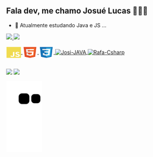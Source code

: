 ## Fala dev, me chamo Josué Lucas 🧑🏽‍💻

- 🌱 Atualmente estudando Java e JS ...


<div>
  <a href="https://github.com/JosueLucas">
    <img height="180em" src="https://github-readme-stats.vercel.app/api?username=JosueLucas&show_icons=true&theme=dracula&include_all_commits=true&count_private=true"/>
    <img height="180em" src="https://github-readme-stats.vercel.app/api/top-langs/?username=JosueLucas&layout=compact&langs_count=16&theme=dracula"/>
</div>

<div style="display: inline_block"><br>
  <img align="center" alt="Josi-Js" height="30" width="40" src="https://raw.githubusercontent.com/devicons/devicon/master/icons/javascript/javascript-plain.svg">
  <img align="center" alt="Josi-HTML" height="30" width="40" src="https://raw.githubusercontent.com/devicons/devicon/master/icons/html5/html5-original.svg">
  <img align="center" alt="Josi-CSS" height="30" width="40" src="https://raw.githubusercontent.com/devicons/devicon/master/icons/css3/css3-original.svg">
  <img align="center" alt="Josi-JAVA" height="60" width="50" src="https://cdn.jsdelivr.net/gh/devicons/devicon@latest/icons/java/java-original-wordmark.svg">
  <img align="center" alt="Rafa-Csharp" height="630" width="50" src="https://cdn.jsdelivr.net/gh/devicons/devicon@latest/icons/docker/docker-original-wordmark.svg">
</div>

##
 
<div> 
  <a href = "mailto:luccasmonsi@gmail.com"><img src="https://img.shields.io/badge/Gmail-D14836?style=for-the-badge&logo=gmail&logoColor=white"></a>
  <a href="www.linkedin.com/in/josué-lucas-b85a5a276" target="_blank"><img src="https://img.shields.io/badge/-LinkedIn-%230077B5?style=for-the-badge&logo=linkedin&logoColor=white" target="_blank"></a> 
</div>

 ![Snake animation](https://github.com/rafaballerini/rafaballerini/blob/output/github-contribution-grid-snake.svg)
